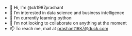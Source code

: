 - 👋 Hi, I’m @ck1987prashant
- 👀 I’m interested in data science and business intelligence
- 🌱 I’m currently learning python
- 💞️ I’m not looking to collaborate on anything at the moment
- 📫 To reach me, mail at prashant1987@duck.com

<!---
ck1987prashant/ck1987prashant is a ✨ special ✨ repository because its `README.md` (this file) appears on your GitHub profile.
You can click the Preview link to take a look at your changes.
--->
